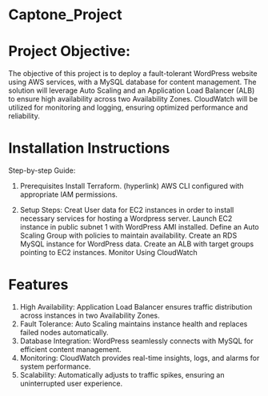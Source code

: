 # Captone_Project

# Project Objective:

The objective of this project is to deploy a fault-tolerant WordPress website using AWS services, with a MySQL database for content management. The solution will leverage Auto Scaling and an Application Load Balancer (ALB) to ensure high availability across two Availability Zones. CloudWatch will be utilized for monitoring and logging, ensuring optimized performance and reliability.



# Installation Instructions
   Step-by-step Guide:

1. Prerequisites
    Install Terraform. (hyperlink)
    AWS CLI configured with appropriate IAM permissions.

2. Setup Steps:
    Creat User data for EC2 instances in order to install necessary services for hosting a Wordpress server.
    Launch EC2 instance in public subnet 1 with WordPress AMI installed.
    Define an Auto Scaling Group with policies to maintain availability.
    Create an RDS MySQL instance for WordPress data.
    Create an ALB with target groups pointing to EC2 instances.
    Monitor Using CloudWatch

# Features

1. High Availability:
    Application Load Balancer ensures traffic distribution across instances in two Availability Zones.
2. Fault Tolerance:
    Auto Scaling maintains instance health and replaces failed nodes automatically.
3. Database Integration:
    WordPress seamlessly connects with MySQL for efficient content management.
4. Monitoring:
    CloudWatch provides real-time insights, logs, and alarms for system performance.
5. Scalability:
    Automatically adjusts to traffic spikes, ensuring an uninterrupted user experience.
